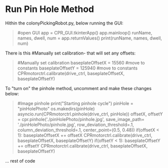 # Run Pin Hole Method
Hithin the colonyPickingRobot.py, below running the GUI:
> #open GUI
    app = CPR_GUI.tkinterApp()
    app.mainloop()
    runName, names, dwell, num = app.returnValues()
    print(runName, names, dwell, num)
    
There is this #Manually set calibration- that will set any offsets:
 >   #Manually set calibration
    baseplateOffsetX = 15560    #move to constants
    baseplateOffsetY = 125940   #move to constants
    CPRmotorctrl.calibrate(drive_ctrl, baseplateOffsetX, baseplateOffsetY)

To "turn on" the pinhole method, uncomment and make these changes below:
  >  #Image pinhole
    print("Starting pinhole cycle")
    pinHole = "pinHolePhoto"
    os.makedirs(pinHole)
    asyncio.run(CPRmotorctrl.pinhole(drive_ctrl, pinHole))
    offsetX, offsetY = cpr.pinhole('./pinHolePhoto/pinhole.jpg', save_image_path= './pinHolePhoto/pinhole.jpg', row_deviation_threshold=.1, column_deviation_threshold=.1, center_point=(0.5, 0.48))
    if(offsetX < 1):
        baseplateOffsetX += offsetX
        CPRmotorctrl.calibrate(drive_ctrl, baseplateOffsetX, baseplateOffsetY)
    if(offsetY < 1):
        baseplateOffsetY += offsetY
        CPRmotorctrl.calibrate(drive_ctrl, baseplateOffsetX, baseplateOffsetY)


   ... rest of code